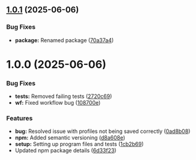 ## [1.0.1](https://github.com/zaakirio/olcli/compare/v1.0.0...v1.0.1) (2025-06-06)


### Bug Fixes

* **package:** Renamed package ([70a37a4](https://github.com/zaakirio/olcli/commit/70a37a4b7542f8b577994b244b036de3231f57db))

# 1.0.0 (2025-06-06)


### Bug Fixes

* **tests:** Removed failing tests ([2720c69](https://github.com/zaakirio/olcli/commit/2720c699901f400c34d14c8be5c2ec696274cfc6))
* **wf:** Fixed workflow bug ([108700e](https://github.com/zaakirio/olcli/commit/108700eb4832762779707e31c0197b3a3634d5a3))


### Features

* **bug:** Resolved issue with profiles not being saved correctly ([0ad8b08](https://github.com/zaakirio/olcli/commit/0ad8b08a366463176e6779127a933e77700f9e50))
* **npm:** Added semantic versioning ([d8a608e](https://github.com/zaakirio/olcli/commit/d8a608e5518898fd2fb5f2dc55259bfd1577df4c))
* **setup:** Setting up program files and tests ([1cb2b69](https://github.com/zaakirio/olcli/commit/1cb2b69a653387f66101880a29bc828fa4aec570))
* Updated npm package details ([6d33f23](https://github.com/zaakirio/olcli/commit/6d33f23259484cd405a181d4cc5332a1be1aab58))
